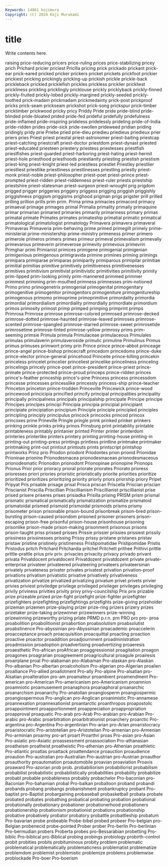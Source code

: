 ```yaml
---
Keywords: 14861 kojimura
Copyright: (C) 2024 Koji Murakami
---
```


# title

Write contents here.



raising price-reducing pricers price-ruling prices price-stabilizing pricey
prich Prichard pricier priciest Pricilla pricing prick prickado prickant prick-ear
prick-eared pricked pricker prickers pricket prickets prickfoot prickier prickiest pricking
prickingly pricking-up prickish prickle prickle-back prickleback prickled pricklefish prickles prickless
pricklier prickliest prickliness prickling pricklingly pricklouse prickly pricklyback prickly-finned prickly-fruited
prickly-lobed prickly-margined prickly-seeded prickly-toothed prick-madam prickmadam prickmedainty prick-post prickproof pricks
prick-seam prickseam prickshot prick-song prickspur prick-timber pricktimber prickwood pricky pricy
Priddy Pride pride pride-blind pride-blinded pride-bloated prided pride-fed prideful pridefully
pridefulness pride-inflamed pride-inspiring prideless pridelessly prideling pride-of-India pride-ridden prides pride-sick
pride-swollen prideweed pridian priding pridingly pridy prie Priebe pried prie-dieu
priedieu priedieus priedieux prier priers pries Priest priest priestal priest-astronomer
priest-baiting priestcap priest-catching priestcraft priest-doctor priestdom priest-dynast priested priest-educated priesteen
priestery priestess priestesses priestfish priestfishes priest-guarded priest-harboring priest-hating priest-hermit priest-hole
priesthood priesthoods priestianity priesting priestish priestism priest-king priest-knight priest-led priestless
priestlet Priestley priestlier priestliest priestlike priestliness priestlinesses priestling priestly priest-monk
priest-noble priest-philosopher priest-poet priest-prince priest-prompted priest-ridden priest-riddenness priest-ruler priests priestship
priestshire priest-statesman priest-surgeon priest-wrought prig prigdom prigged prigger priggeries priggery
priggess prigging priggish priggishly priggishness priggism priggisms prighood prigman prigs
prigster prill prilled prilling prillion prills prim prim. Prima prima
primacies primacord primacy primaeval primage primages primal Primalia primality primally
primaquine primar primarian primaried primaries primarily primariness primary primas primatal
primate Primates primates primateship primatial primatic primatical primatological primatologist primatology
Primavera primavera primaveral Primaveras Primaveria prim-behaving prime primed primegilt primely
prime-ministerial prime-ministership prime-ministry primeness primer primero primerole primeros primers primes
primeur primeval primevalism primevally primevarous primeverin primeverose primevity primevous primevrin
Primghar primi Primianist primices primigene primigenial primigenian primigenious primigenous primigravida
primine primines priming primings primipara primiparae primiparas primiparity primiparous primipilar
primitiae primitial primitias primitive primitively primitiveness primitivenesses primitives primitivism primitivist
primitivistic primitivities primitivity primity prim-lipped prim-looking primly prim-mannered primmed primmer
primmest primming prim-mouthed primness primnesses prim-notioned Primo primo primogenetrix primogenial
primogenital primogenitary primogenitive primogenitor primogenitors primogeniture primogenitureship primogenous primomo primoprime
primoprimitive primordality primordia primordial primordialism primordiality primordially primordiate primordium primos
primosity primost primp primped primping primprint primps Primrosa Primrose primrose
primrose-colored primrosed primrose-decked primrose-dotted primrose-haunted primrose-leaved primroses primrose-scented primrose-spangled primrose-starred
primrose-sweet primrosetide primrosetime primrose-tinted primrose-yellow primrosy prims prim-seeming primsie Primula
primula Primulaceae primulaceous Primulales primulas primulaverin primulaveroside primulic primuline Primulinus
Primus primus primuses primwort primy prin Prince prince prince-abbot princeage
prince-angel prince-bishop princecraft princedom princedoms prince-duke prince-elector prince-general princehood Princeite
prince-killing princekin princeless princelet princelier princeliest princelike princeliness princeling princelings
princely prince-poet prince-president prince-priest prince-primate prince-protected prince-proud princeps prince-ridden princes
prince's-feather princeship prince's-pine Princess princess princessdom princesse princesses princesslike princessly
princess-ship prince-teacher Princeton princeton prince-trodden Princeville Princewick prince-wood princewood princicipia
princified princify principal principalities principality principally principalness principals principalship principate
Principe principe Principes principes principi Principia principia principial principiant principiate
principiation principium Principle principle principled principles principling principly principulus princock
princocks princod princox princoxes prine Prineville Pringle pringle prink prinked
prinker prinkers prinking prinkle prinks prinky prinos Prinsburg print printability
printable printableness printably printanier printed Printer printer printerdom printeries printerlike
printers printery printing printing-house printing-in printing-out printing-press printings printless printline
printmake printmaker printmaking print-out printout printouts prints printscript printshop printworks
Prinz prio Priodon priodont Priodontes prion prionid Prionidae Prioninae prionine
Prionodesmacea prionodesmacean prionodesmaceous prionodesmatic Prionodon prionodont Prionopinae prionopine Prionops Prionus
Prior prior prioracy prioral priorate priorates Priorato prioress prioresses priori
priories prioristic prioristically priorite priorities prioritize prioritized prioritizes prioritizing priority
priorly priors priorship priory Pripet Pripyat Pris prisable prisage prisal
Prisca priscan Priscella Priscian priscian Priscianist Priscilla Priscillian Priscillianism Priscillianist
priscillianist prise prised prisere priseres prises prisiadka Prisilla prising PRISM
prism prismal prismatic prismatical prismatically prismatization prismatize prismatoid prismatoidal prismed
prismoid prismoidal prismoids prisms prismy prisometer prison prisonable prison-bound prisonbreak
prison-bred prison-bursting prison-caused prisondom prisoned prisoner prisoners prison-escaping prison-free prisonful
prison-house prisonhouse prisoning prisonlike prison-made prison-making prisonment prisonous prisons prison-taught
priss prissed prisses Prissie prissier prissies prissiest prissily prissiness prissinesses
prissing Prissy prissy pristane pristanes pristav pristaw pristine pristinely pristineness
Pristipomatidae Pristipomidae Pristis Pristodus pritch Pritchard Pritchardia pritchel Pritchett prithee
Prithivi prittle prittle-prattle prius priv priv. privacies privacity privacy privado
privant privata Privatdocent privatdocent Privatdozent privatdozent private private-enterprise privateer privateered
privateering privateers privateersman privately privateness privater privates privatest privation privation-proof
privations privatism privatistic privative privatively privativeness privatization privatize privatized privatizing
privatum privet privets privier privies priviest priviledge privilege privileged privileger
privileges privileging privily priviness privities privity privy privy-councilship Prix prix
prizable prize prizeable prized prize-fight prizefight prize-fighter prizefighter prizefighters prizefighting
prizefightings prizefights prize-giving prizeholder prizeman prizemen prize-playing prizer prize-ring prizers
prizery prizes prizetaker prize-taking prizewinner prizewinners prize-winning prizewinning prizeworthy prizing
prlate PRMD p.r.n. prn PRO pro pro- proa proabolition proabolitionist
proabortion proabsolutism proabsolutist proabstinence Pro-abyssinian pro-Abyssinian proacademic proaccelerin proacceptance proach
proacquisition proacquittal proacting proaction proactive proactor proaddition proadjournment proadministration proadmission
proadoption proadvertising proadvertizing proaeresis proaesthetic Pro-african proAfrican proaggressionist proagitation proagon
proagones proagrarian proagreement proagricultural proagule proairesis proairplane proal Pro-alabaman pro-Alabaman
Pro-alaskan pro-Alaskan Pro-albanian Pro-albertan proalcoholism Pro-algerian pro-Algerian proalien proalliance Pro-allied
proallotment Pro-ally Pro-alpine Pro-alsatian pro-Alsatian proalteration pro-am proamateur proambient proamendment
Pro-american pro-American Pro-americanism pro-Americanism proamnion proamniotic proamusement proanaphora proanaphoral proanarchic
proanarchism proanarchy Pro-anatolian proangiosperm proangiospermic proangiospermous Pro-anglican pro-Anglican proanimistic Pro-annamese
proannexation proannexationist proantarctic proanthropos proapostolic proappointment proapportionment proappreciation proappropriation proapproval
proaquatic Pro-arab pro-Arab Pro-arabian pro-Arabian Pro-arabic pro-Arabic proarbitration proarbitrationist proarchery
proarctic Pro-argentina pro-Argentina Pro-argentinian Pro-arian pro-Arian proaristocracy proaristocratic Pro-aristotelian pro-Aristotelian
Pro-armenian pro-Armenian Pro-arminian proarmy pro-art proart Proarthri proas Pro-asian pro-Asian
Pro-asiatic pro-Asiatic proassessment proassociation Pro-athanasian proatheism proatheist proatheistic Pro-athenian pro-Athenian
proathletic Pro-atlantic proatlas proattack proattendance proauction proaudience proaulion Pro-australian pro-Australian
Pro-austrian pro-Austrian proauthor proauthority proautomation proautomobile proavian proaviation Proavis proaward
Pro-azorian prob prob. probabiliorism probabiliorist probabilism probabilist probabilistic probabilistically probabilities
probability probabilize probabl probable probableness probably probachelor Pro-baconian pro-Baconian Pro-bahamian
probal Pro-balkan proballoon proband probandi probands probang probangs probanishment probankruptcy
probant Pro-baptist pro-Baptist probargaining probaseball probasketball probata probate probated probates
probathing probatical probating probation probational probationally probationary probationer probationerhood probationers
probationership probationism probationist probations probationship probative probatively probator probatory probattle
probattleship probatum Pro-bavarian probe probeable Probe-bibel probed probeer Pro-belgian pro-Belgian
probenecid probe-pointed Prober prober Pro-berlin Pro-berlinian Pro-bermudian probers Proberta probes
pro-Bessarabian probetting Pro-biblic Pro-biblical pro-Biblical probing probings probiology probirth-control probit
probities probits probituminous probity problem problematic problematical problematically problematicness problematist
problematize problemdom problemist problemistic problemize problems problemwise problockade Pro-boer Pro-boerism
